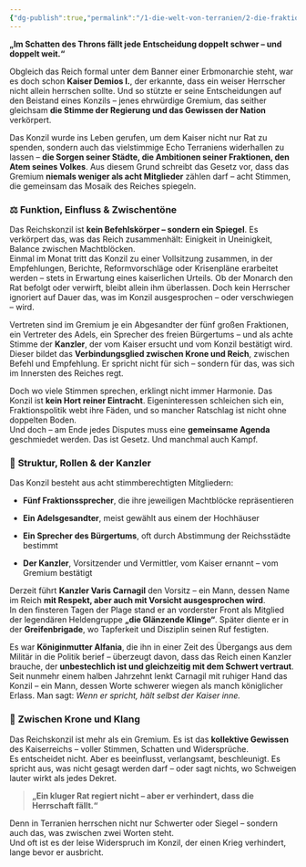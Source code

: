 ```yaml
---
{"dg-publish":true,"permalink":"/1-die-welt-von-terranien/2-die-fraktionen/1-grosse-fraktionen/reichskonzil/"}
---
```


**„Im Schatten des Throns fällt jede Entscheidung doppelt schwer – und doppelt weit.“**

Obgleich das Reich formal unter dem Banner einer Erbmonarchie steht, war es doch schon **Kaiser Demios I.**, der erkannte, dass ein weiser Herrscher nicht allein herrschen sollte. Und so stützte er seine Entscheidungen auf den Beistand eines Konzils – jenes ehrwürdige Gremium, das seither gleichsam **die Stimme der Regierung und das Gewissen der Nation** verkörpert.

Das Konzil wurde ins Leben gerufen, um dem Kaiser nicht nur Rat zu spenden, sondern auch das vielstimmige Echo Terraniens widerhallen zu lassen – **die Sorgen seiner Städte, die Ambitionen seiner Fraktionen, den Atem seines Volkes**. Aus diesem Grund schreibt das Gesetz vor, dass das Gremium **niemals weniger als acht Mitglieder** zählen darf – acht Stimmen, die gemeinsam das Mosaik des Reiches spiegeln.

### ⚖️ **Funktion, Einfluss & Zwischentöne**

Das Reichskonzil ist **kein Befehlskörper – sondern ein Spiegel**. Es verkörpert das, was das Reich zusammenhält: Einigkeit in Uneinigkeit, Balance zwischen Machtblöcken.  
Einmal im Monat tritt das Konzil zu einer Vollsitzung zusammen, in der Empfehlungen, Berichte, Reformvorschläge oder Krisenpläne erarbeitet werden – stets in Erwartung eines kaiserlichen Urteils. Ob der Monarch den Rat befolgt oder verwirft, bleibt allein ihm überlassen. Doch kein Herrscher ignoriert auf Dauer das, was im Konzil ausgesprochen – oder verschwiegen – wird.

Vertreten sind im Gremium je ein Abgesandter der fünf großen Fraktionen, ein Vertreter des Adels, ein Sprecher des freien Bürgertums – und als achte Stimme der **Kanzler**, der vom Kaiser ersucht und vom Konzil bestätigt wird.  
Dieser bildet das **Verbindungsglied zwischen Krone und Reich**, zwischen Befehl und Empfehlung. Er spricht nicht für sich – sondern für das, was sich im Innersten des Reiches regt.

Doch wo viele Stimmen sprechen, erklingt nicht immer Harmonie. Das Konzil ist **kein Hort reiner Eintracht**. Eigeninteressen schleichen sich ein, Fraktionspolitik webt ihre Fäden, und so mancher Ratschlag ist nicht ohne doppelten Boden.  
Und doch – am Ende jedes Disputes muss eine **gemeinsame Agenda** geschmiedet werden. Das ist Gesetz. Und manchmal auch Kampf.

### 🧮 **Struktur, Rollen & der Kanzler**

Das Konzil besteht aus acht stimmberechtigten Mitgliedern:

- **Fünf Fraktionssprecher**, die ihre jeweiligen Machtblöcke repräsentieren

- **Ein Adelsgesandter**, meist gewählt aus einem der Hochhäuser

- **Ein Sprecher des Bürgertums**, oft durch Abstimmung der Reichsstädte bestimmt

- **Der Kanzler**, Vorsitzender und Vermittler, vom Kaiser ernannt – vom Gremium bestätigt


Derzeit führt **Kanzler Varis Carnagil** den Vorsitz – ein Mann, dessen Name im Reich **mit Respekt, aber auch mit Vorsicht ausgesprochen wird**.  
In den finsteren Tagen der Plage stand er an vorderster Front als Mitglied der legendären Heldengruppe **„die Glänzende Klinge“**. Später diente er in der **Greifenbrigade**, wo Tapferkeit und Disziplin seinen Ruf festigten.

Es war **Königinmutter Alfania**, die ihn in einer Zeit des Übergangs aus dem Militär in die Politik berief – überzeugt davon, dass das Reich einen Kanzler brauche, der **unbestechlich ist und gleichzeitig mit dem Schwert vertraut**.  
Seit nunmehr einem halben Jahrzehnt lenkt Carnagil mit ruhiger Hand das Konzil – ein Mann, dessen Worte schwerer wiegen als manch königlicher Erlass. Man sagt: _Wenn er spricht, hält selbst der Kaiser inne._

### 👑 **Zwischen Krone und Klang**

Das Reichskonzil ist mehr als ein Gremium. Es ist das **kollektive Gewissen** des Kaiserreichs – voller Stimmen, Schatten und Widersprüche.  
Es entscheidet nicht. Aber es beeinflusst, verlangsamt, beschleunigt. Es spricht aus, was nicht gesagt werden darf – oder sagt nichts, wo Schweigen lauter wirkt als jedes Dekret.

> **„Ein kluger Rat regiert nicht – aber er verhindert, dass die Herrschaft fällt.“**

Denn in Terranien herrschen nicht nur Schwerter oder Siegel – sondern auch das, was zwischen zwei Worten steht.  
Und oft ist es der leise Widerspruch im Konzil, der einen Krieg verhindert, lange bevor er ausbricht.
